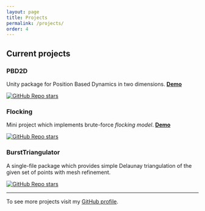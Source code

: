 ```yaml
---
layout: page
title: Projects
permalink: /projects/
order: 4
---
```


## Current projects

### PBD2D

Unity package for Position Based Dynamics in two dimensions. [**Demo**](https://andywiecko.github.io/PBD2D-examples/)

[![GitHub Repo stars](https://img.shields.io/github/stars/andywiecko/pbd2d?style=social)](https://github.com/andywiecko/pbd2d/)

### Flocking

Mini project which implements brute-force _flocking model_. [**Demo**](https://andywiecko.github.io/Flocking/)

[![GitHub Repo stars](https://img.shields.io/github/stars/andywiecko/Flocking?style=social)](https://github.com/andywiecko/Flocking/)

### BurstTriangulator 

A single-file package which provides simple Delaunay triangulation of the given set of points with mesh refinement.

[![GitHub Repo stars](https://img.shields.io/github/stars/andywiecko/BurstTriangulator?style=social)](https://github.com/andywiecko/BurstTriangulator/)

---

To see more projects visit my [GitHub profile](https://github.com/andywiecko/).
